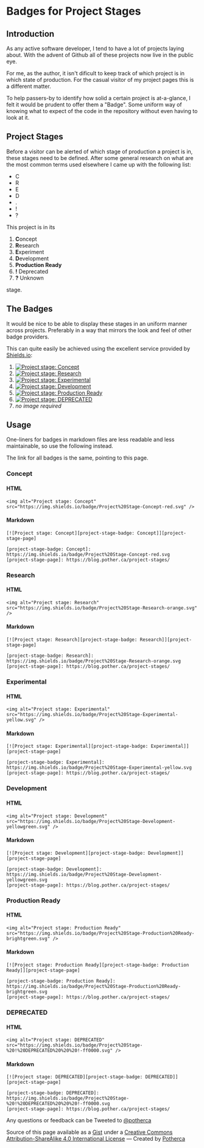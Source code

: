 # Badges for Project Stages

## Introduction

As any active software developer, I tend to have a lot of projects laying about.
With the advent of Github all of these projects now live in the public eye.

For me, as the author, it isn't dificult to keep track of which project is in
which state of production. For the casual visitor of my project pages this is a
different matter.

To help passers-by to identify how solid a certain project is at-a-glance, I
felt it would be prudent to offer them a "Badge". Some uniform way of knowing
what to expect of the code in the repository without even having to look at it.

## Project Stages

Before a visitor can be alerted of which stage of production a project is in,
these stages need to be defined. After some general research on what are the
most common terms used elsewhere I came up with the following list:

- C
- R
- E
- D
- .
- !
- ?

This project is in its

1. **C**oncept
2. **R**esearch
3. **E**xperiment
4. **D**evelopment
5. **Production Ready**
6. **!** Deprecated
7. **?** Unknown

stage.

## The Badges

It would be nice to be able to display these stages in an uniform manner across
projects. Preferably in a way that mirrors the look and feel of other badge
providers.

This can quite easily be achieved using the excellent service provided by
[Shields.io](https://shields.io/):

1. [![Project stage: Concept][project-stage-badge: Concept]][project-stage-page]
2. [![Project stage: Research][project-stage-badge: Research]][project-stage-page]
3. [![Project stage: Experimental][project-stage-badge: Experimental]][project-stage-page]
4. [![Project stage: Development][project-stage-badge: Development]][project-stage-page]
5. [![Project stage: Production Ready][project-stage-badge: Production Ready]][project-stage-page]
6. [![Project stage: DEPRECATED][project-stage-badge: DEPRECATED]][project-stage-page]
7. <i>no image required</i>

## Usage

One-liners for badges in markdown files are less readable and less maintainable,
so use the following instead.

The link for all badges is the same, pointing to this page.

### Concept

#### HTML

```
<img alt="Project stage: Concept" src="https://img.shields.io/badge/Project%20Stage-Concept-red.svg" />
```

#### Markdown

```
[![Project stage: Concept][project-stage-badge: Concept]][project-stage-page]

[project-stage-badge: Concept]: https://img.shields.io/badge/Project%20Stage-Concept-red.svg
[project-stage-page]: https://blog.pother.ca/project-stages/
```

### Research

#### HTML

```
<img alt="Project stage: Research" src="https://img.shields.io/badge/Project%20Stage-Research-orange.svg" />
```

#### Markdown

```
[![Project stage: Research][project-stage-badge: Research]][project-stage-page]

[project-stage-badge: Research]: https://img.shields.io/badge/Project%20Stage-Research-orange.svg
[project-stage-page]: https://blog.pother.ca/project-stages/
```

### Experimental

#### HTML

```
<img alt="Project stage: Experimental" src="https://img.shields.io/badge/Project%20Stage-Experimental-yellow.svg" />
```

#### Markdown

```
[![Project stage: Experimental][project-stage-badge: Experimental]][project-stage-page]

[project-stage-badge: Experimental]: https://img.shields.io/badge/Project%20Stage-Experimental-yellow.svg
[project-stage-page]: https://blog.pother.ca/project-stages/
```

### Development

#### HTML

```
<img alt="Project stage: Development" src="https://img.shields.io/badge/Project%20Stage-Development-yellowgreen.svg" />
```

#### Markdown

```
[![Project stage: Development][project-stage-badge: Development]][project-stage-page]

[project-stage-badge: Development]: https://img.shields.io/badge/Project%20Stage-Development-yellowgreen.svg
[project-stage-page]: https://blog.pother.ca/project-stages/
```

### Production Ready

#### HTML

```
<img alt="Project stage: Production Ready" src="https://img.shields.io/badge/Project%20Stage-Production%20Ready-brightgreen.svg" />
```

#### Markdown

```
[![Project stage: Production Ready][project-stage-badge: Production Ready]][project-stage-page]

[project-stage-badge: Production Ready]: https://img.shields.io/badge/Project%20Stage-Production%20Ready-brightgreen.svg
[project-stage-page]: https://blog.pother.ca/project-stages/
```

### DEPRECATED

#### HTML

```
<img alt="Project stage: DEPRECATED" src="https://img.shields.io/badge/Project%20Stage-%20!%20DEPRECATED%20%20%20!-ff0000.svg" />
```

#### Markdown

```
[![Project stage: DEPRECATED][project-stage-badge: DEPRECATED]][project-stage-page]

[project-stage-badge: DEPRECATED]: https://img.shields.io/badge/Project%20Stage-%20!%20DEPRECATED%20%20%20!-ff0000.svg
[project-stage-page]: https://blog.pother.ca/project-stages/
```

Any questions or feedback can be Tweeted to [@potherca](https://twitter.com/intent/tweet?screen_name=potherca)

<p class="created-by">
  Source of this page available as a <a href="https://gist.github.com/potherca/a2ae67caa3863a299ba0">Gist</a>
  under a <a rel="license" href="https://creativecommons.org/licenses/by-sa/4.0/">Creative Commons Attribution-ShareAlike 4.0 International License</a>
  &mdash; Created by <a href="https://pother.ca/" class="potherca">Potherca</a>
</p>

[project-stage-badge: Concept]: https://img.shields.io/badge/Project%20Stage-Concept-red.svg
[project-stage-badge: DEPRECATED]: https://img.shields.io/badge/Project%20Stage-%20!%20DEPRECATED%20%20%20!-ff0000.svg
[project-stage-badge: Development]: https://img.shields.io/badge/Project%20Stage-Development-yellowgreen.svg
[project-stage-badge: Experimental]: https://img.shields.io/badge/Project%20Stage-Experimental-yellow.svg
[project-stage-badge: Production Ready]: https://img.shields.io/badge/Project%20Stage-Production%20Ready-brightgreen.svg
[project-stage-badge: Research]: https://img.shields.io/badge/Project%20Stage-Research-orange.svg
[project-stage-page]: https://blog.pother.ca/project-stages/
